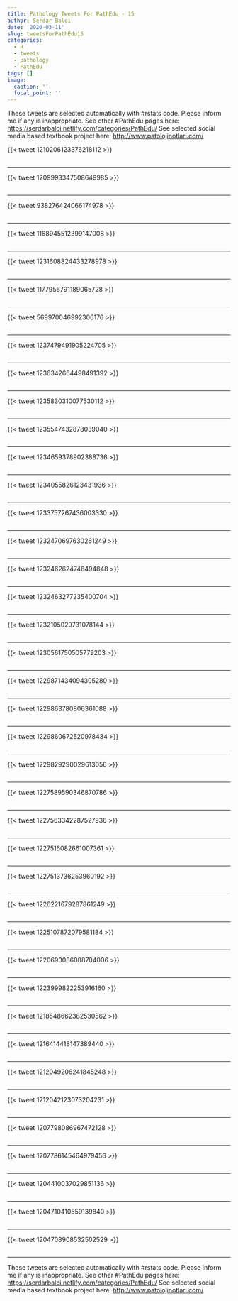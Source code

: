 ```yaml
---
title: Pathology Tweets For PathEdu - 15
author: Serdar Balci
date: '2020-03-11'
slug: tweetsForPathEdu15
categories:
  - R
  - tweets
  - pathology
  - PathEdu
tags: []
image:
  caption: ''
  focal_point: ''
---
```



These tweets are selected automatically with #rstats code. Please inform me if any is inappropriate.
See other #PathEdu pages here: https://serdarbalci.netlify.com/categories/PathEdu/ 
See selected social media based textbook project here: http://www.patolojinotlari.com/

{{< tweet 1210206123376218112 >}}
<br>
<br>
<hr>
{{< tweet 1209993347508649985 >}}
<br>
<br>
<hr>
{{< tweet 938276424066174978 >}}
<br>
<br>
<hr>
{{< tweet 1168945512399147008 >}}
<br>
<br>
<hr>
{{< tweet 1231608824433278978 >}}
<br>
<br>
<hr>
{{< tweet 1177956791189065728 >}}
<br>
<br>
<hr>
{{< tweet 569970046992306176 >}}
<br>
<br>
<hr>
{{< tweet 1237479491905224705 >}}
<br>
<br>
<hr>
{{< tweet 1236342664498491392 >}}
<br>
<br>
<hr>
{{< tweet 1235830310077530112 >}}
<br>
<br>
<hr>
{{< tweet 1235547432878039040 >}}
<br>
<br>
<hr>
{{< tweet 1234659378902388736 >}}
<br>
<br>
<hr>
{{< tweet 1234055826123431936 >}}
<br>
<br>
<hr>
{{< tweet 1233757267436003330 >}}
<br>
<br>
<hr>
{{< tweet 1232470697630261249 >}}
<br>
<br>
<hr>
{{< tweet 1232462624748494848 >}}
<br>
<br>
<hr>
{{< tweet 1232463277235400704 >}}
<br>
<br>
<hr>
{{< tweet 1232105029731078144 >}}
<br>
<br>
<hr>
{{< tweet 1230561750505779203 >}}
<br>
<br>
<hr>
{{< tweet 1229871434094305280 >}}
<br>
<br>
<hr>
{{< tweet 1229863780806361088 >}}
<br>
<br>
<hr>
{{< tweet 1229860672520978434 >}}
<br>
<br>
<hr>
{{< tweet 1229829290029613056 >}}
<br>
<br>
<hr>
{{< tweet 1227589590346870786 >}}
<br>
<br>
<hr>
{{< tweet 1227563342287527936 >}}
<br>
<br>
<hr>
{{< tweet 1227516082661007361 >}}
<br>
<br>
<hr>
{{< tweet 1227513736253960192 >}}
<br>
<br>
<hr>
{{< tweet 1226221679287861249 >}}
<br>
<br>
<hr>
{{< tweet 1225107872079581184 >}}
<br>
<br>
<hr>
{{< tweet 1220693086088704006 >}}
<br>
<br>
<hr>
{{< tweet 1223999822253916160 >}}
<br>
<br>
<hr>
{{< tweet 1218548662382530562 >}}
<br>
<br>
<hr>
{{< tweet 1216414418147389440 >}}
<br>
<br>
<hr>
{{< tweet 1212049206241845248 >}}
<br>
<br>
<hr>
{{< tweet 1212042123073204231 >}}
<br>
<br>
<hr>
{{< tweet 1207798086967472128 >}}
<br>
<br>
<hr>
{{< tweet 1207786145464979456 >}}
<br>
<br>
<hr>
{{< tweet 1204410037029851136 >}}
<br>
<br>
<hr>
{{< tweet 1204710410559139840 >}}
<br>
<br>
<hr>
{{< tweet 1204708908532502529 >}}
<br>
<br>
<hr>


These tweets are selected automatically with #rstats code. Please inform me if any is inappropriate.
See other #PathEdu pages here: https://serdarbalci.netlify.com/categories/PathEdu/ 
See selected social media based textbook project here: http://www.patolojinotlari.com/
